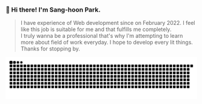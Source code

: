 
  ### 👋  Hi there! I'm Sang-hoon Park.<br/>
 > I have experience of Web development since on February 2022. I feel like this job is suitable for me and that fulfills me completely.<br/>
 > I truly wanna be a professional that's why I'm attempting to learn more about field of work everyday. I hope to develop every lit things.
 > Thanks for stopping by.
 
![snake svg](https://github.com/iamhoonpark/iamhoonpark/blob/output/github-contribution-grid-snake.svg)
